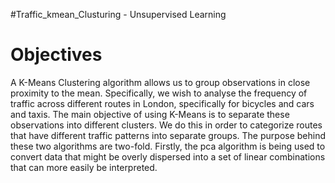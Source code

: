 #Traffic_kmean_Clusturing - Unsupervised Learning

# Objectives
A K-Means Clustering algorithm allows us to group observations in close proximity to the mean.
Specifically, we wish to analyse the frequency of traffic across different routes in London, specifically for bicycles and cars and taxis.
The main objective of using K-Means is to separate these observations into different clusters.
We do this in order to categorize routes that have different traffic patterns into separate groups.
The purpose behind these two algorithms are two-fold. Firstly, the pca algorithm is being used to convert data that might be overly dispersed into a set of linear combinations that can more easily be interpreted.

